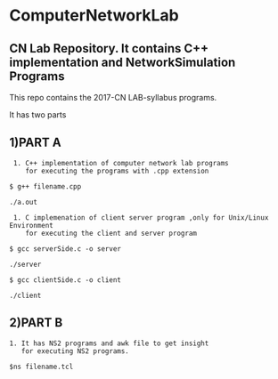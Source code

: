 # ComputerNetworkLab
## CN Lab Repository. It contains C++ implementation and NetworkSimulation Programs

This repo contains the 2017-CN LAB-syllabus programs.

It has two parts

## 1)PART A 

     1. C++ implementation of computer network lab programs
        for executing the programs with .cpp extension
`$ g++ filename.cpp`

`./a.out`
  
     1. C implemenation of client server program ,only for Unix/Linux Environment
        for executing the client and server program
`$ gcc serverSide.c -o server`

`./server`

`$ gcc clientSide.c -o client`

`./client`

  
## 2)PART B

    1. It has NS2 programs and awk file to get insight
       for executing NS2 programs.
`$ns filename.tcl`   

